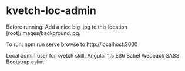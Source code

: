 # kvetch-loc-admin

Before running:
Add a nice big .jpg to this location [root]/images/background.jpg.

To run:
npm run serve
browse to http://localhost:3000


Local admin user for kvetch skill.
Angular 1.5
ES6
Babel
Webpack
SASS
Bootstrap
eslint
